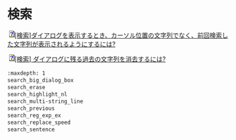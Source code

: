 # 検索

![](../../images/q.gif)[\[検索\]ダイアログを表示するとき、カーソル位置の文字列でなく、前回検索した文字列が表示されるようにするには?](search_previous)

![](../../images/q.gif)[\[検索\] ダイアログに残る過去の文字列を消去するには?](search_erase)


```{toctree}
:maxdepth: 1
search_big_dialog_box
search_erase
search_highlight_nl
search_multi-string_line
search_previous
search_reg_exp_ex
search_replace_speed
search_sentence
```
